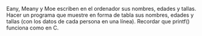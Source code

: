 Eany, Meany y Moe escriben en el ordenador sus nombres, edades y tallas. Hacer un
programa que muestre en forma de tabla sus nombres, edades y tallas (con los datos de cada
persona en una línea). Recordar que printf() funciona como en C.